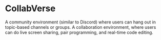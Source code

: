 # CollabVerse
A community environment (similar to Discord) where users can hang out in topic-based channels or groups. A collaboration environment, where users can do live screen sharing, pair programming, and real-time code editing.
